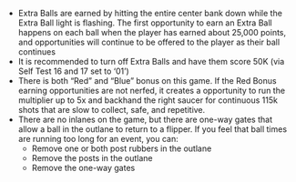 * Extra Balls are earned by hitting the entire center bank down while the Extra Ball light is flashing. The first opportunity to earn an Extra Ball happens on each ball when the player has earned about 25,000 points, and opportunities will continue to be offered to the player as their ball continues
* It is recommended to turn off Extra Balls and have them score 50K (via Self Test 16 and 17 set to ‘01’)
* There is both “Red” and “Blue” bonus on this game. If the Red Bonus earning opportunities are not nerfed, it creates a opportunity to run the multiplier up to 5x and backhand the right saucer for continuous 115k shots that are slow to collect, safe, and repetitive.
* There are no inlanes on the game, but there are one-way gates that allow a ball in the outlane to return to a flipper. If you feel that ball times are running too long for an event, you can:
  * Remove one or both post rubbers in the outlane
  * Remove the posts in the outlane
  * Remove the one-way gates
